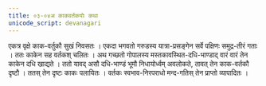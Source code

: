 ```yaml
---
title: ०३-०४अ काकवर्तकयोः कथा
unicode_script: devanagari
---
```


एकत्र वृक्षे काक-वर्तुकौ सुखं निवसतः । एकदा भगवतो गरुडस्य यात्रा-प्रसङ्गेन सर्वे पक्षिणः समुद्र-तीरं गताः । ततः काकेन सह वर्तकश् चलितः । अथ गच्छतो गोपालस्य मस्तकावस्थित-दधि-भाण्डाद् वारं वारं तेन काकेन दधि खाद्यते । ततो यावद् असौ दधि-भाण्डं भूमौ निधायोर्ध्वम् अवलोकते, तावत् तेन काक-वर्तकौ दृष्टौ । ततस् तेन दृष्टः काकः पलायितः । वर्तकः स्वभाव-निरपराधो मन्द-गतिस् तेन प्राप्तो व्यापादितः ।   
